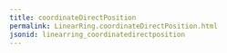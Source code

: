 ```yaml
---
title: coordinateDirectPosition
permalink: LinearRing.coordinateDirectPosition.html
jsonid: linearring_coordinatedirectposition
---
```

